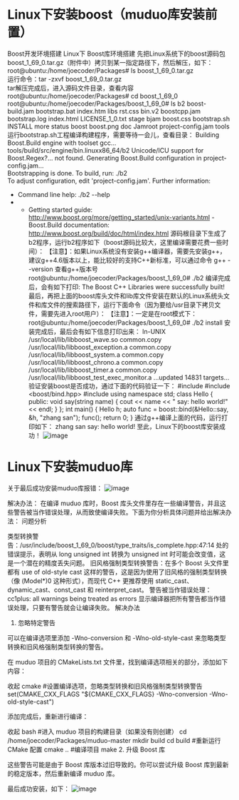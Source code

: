# Linux下安装boost（muduo库安装前置）

Boost开发环境搭建 
Linux下 Boost库环境搭建 
先把Linux系统下的boost源码包boost_1_69_0.tar.gz（附件中）拷贝到某一指定路径下，然后解压，如下：
root@ubuntu:/home/joecoder/Packages# ls 
boost_1_69_0.tar.gz  
运行命令：tar -zxvf boost_1_69_0.tar.gz   
tar解压完成后，进入源码文件目录，查看内容 
root@ubuntu:/home/joecoder/Packages# cd boost_1_69_0 
root@ubuntu:/home/joecoder/Packages/boost_1_69_0# ls b2      boost-build.jam  bootstrap.bat  index.htm   libs                rst.css bin.v2  boostcpp.jam     bootstrap.log  index.html  LICENSE_1_0.txt     stage bjam    boost.css        bootstrap.sh   INSTALL     more                status boost   boost.png        doc            Jamroot     project-config.jam  tools  
运行bootstrap.sh工程编译构建程序，需要等待一会儿，查看目录： 
Building Boost.Build engine with toolset gcc... tools/build/src/engine/bin.linuxx86_64/b2 Unicode/ICU support for Boost.Regex?... not found. Generating Boost.Build configuration in project-config.jam...  
Bootstrapping is done. To build, run:      ./b2      
To adjust configuration, edit 'project-config.jam'. Further information:     
- Command line help:      ./b2 --help
- - Getting started guide:       http://www.boost.org/more/getting_started/unix-variants.html          - Boost.Build documentation:      http://www.boost.org/build/doc/html/index.html
源码根目录下生成了b2程序，运行b2程序如下（boost源码比较大，这里编译需要花费一些时间）：
【注意】：如果Linux系统没有安装g++编译器，需要先安装g++，建议g++4.6版本以上，能比较好的支持C++新标准，可以通过命令 g++ --version 查看g++版本号 root@ubuntu:/home/joecoder/Packages/boost_1_69_0# ./b2
编译完成后，会有如下打印:
The Boost C++ Libraries were successfully built!
最后，再把上面的boost库头文件和lib库文件安装在默认的Linux系统头文件和库文件的搜索路径下，运行下面命令（因为要给/usr目录下拷贝文件，需要先进入root用户）：
【注意】：一定是在root模式下：
root@ubuntu:/home/joecoder/Packages/boost_1_69_0# ./b2 install
安装完成后，最后会有如下信息打印出来：
ln-UNIX /usr/local/lib/libboost_wave.so common.copy /usr/local/lib/libboost_exception.a common.copy /usr/local/lib/libboost_system.a common.copy /usr/local/lib/libboost_chrono.a common.copy /usr/local/lib/libboost_timer.a common.copy /usr/local/lib/libboost_test_exec_monitor.a ...updated 14831 targets...
验证安装boost是否成功，通过下面的代码验证一下：
#include <iostream>
#include <boost/bind.hpp>
#include <string>
using namespace std;
class Hello {
public:
void say(string name)  	{
cout << name << " say: hello world!" << endl;
} };
int main() {
Hello h;
auto func = boost::bind(&Hello::say, &h, "zhang san");
func();
return 0;
} 通过g++编译上面的代码，运行打印如下：
zhang san say: hello world!
至此，Linux下的boost库安装成功！
![image](https://github.com/user-attachments/assets/8d3e251c-b992-4d1b-8cef-42fa7352f0f9)


# Linux下安装muduo库
关于最后成功安装muduo库报错：
![image](https://github.com/user-attachments/assets/60201b02-a69d-499a-a767-a3c9b2360bb9)

解决办法：
在编译 muduo 库时，Boost 库头文件里存在一些编译警告，并且这些警告被当作错误处理，从而致使编译失败。下面为你分析具体问题并给出解决办法：
问题分析

类型转换警告：/usr/include/boost_1_69_0/boost/type_traits/is_complete.hpp:47:14 处的错误提示，表明从 long unsigned int 转换为 unsigned int 时可能会改变值，这是一个潜在的精度丢失问题。
旧风格强制类型转换警告：在多个 Boost 头文件里都有 use of old-style cast 这样的警告，这是因为使用了旧风格的强制类型转换（像 (Model*)0 这种形式），而现代 C++ 更推荐使用 static_cast、dynamic_cast、const_cast 和 reinterpret_cast。
警告被当作错误处理：cc1plus: all warnings being treated as errors 显示编译器把所有警告都当作错误处理，只要有警告就会让编译失败。
解决办法
1. 忽略特定警告

可以在编译选项里添加 -Wno-conversion 和 -Wno-old-style-cast 来忽略类型转换和旧风格强制类型转换的警告。

在 muduo 项目的 CMakeLists.txt 文件里，找到编译选项相关的部分，添加如下内容：

收起
cmake
#设置编译选项，忽略类型转换和旧风格强制类型转换警告
set(CMAKE_CXX_FLAGS "${CMAKE_CXX_FLAGS} -Wno-conversion -Wno-old-style-cast")

添加完成后，重新进行编译：

收起
bash
#进入 muduo 项目的构建目录（如果没有则创建）
cd /home/joecoder/Packages/muduo-master
mkdir build
cd build
#重新运行 CMake 配置
cmake ..
#编译项目
make
2. 升级 Boost 库

这些警告可能是由于 Boost 库版本过旧导致的。你可以尝试升级 Boost 库到最新的稳定版本，然后重新编译 muduo 库。

最后成功安装，如下：
![image](https://github.com/user-attachments/assets/1425cc0e-fa95-41ba-880d-419367547c47)
